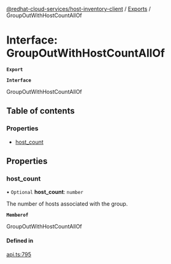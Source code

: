[@redhat-cloud-services/host-inventory-client](../README.md) / [Exports](../modules.md) / GroupOutWithHostCountAllOf

# Interface: GroupOutWithHostCountAllOf

**`Export`**

**`Interface`**

GroupOutWithHostCountAllOf

## Table of contents

### Properties

- [host\_count](GroupOutWithHostCountAllOf.md#host_count)

## Properties

### host\_count

• `Optional` **host\_count**: `number`

The number of hosts associated with the group.

**`Memberof`**

GroupOutWithHostCountAllOf

#### Defined in

[api.ts:795](https://github.com/RedHatInsights/javascript-clients/blob/master/packages/host-inventory/api.ts#L795)
